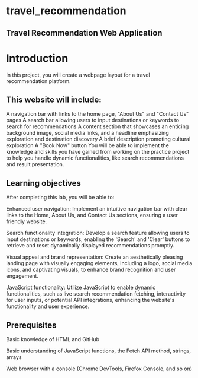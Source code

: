 # travel_recommendation

## Travel Recommendation Web Application




# Introduction
In this project, you will create a webpage layout for a travel recommendation platform.

## This website will include:

A navigation bar with links to the home page, "About Us" and "Contact Us" pages
A search bar allowing users to input destinations or keywords to search for recommendations
A content section that showcases an enticing background image, social media links, and a headline emphasizing exploration and destination discovery
A brief description promoting cultural exploration
A "Book Now" button
You will be able to implement the knowledge and skills you have gained from working on the practice project to help you handle dynamic functionalities, like search recommendations and result presentation.

## Learning objectives
After completing this lab, you will be able to:

Enhanced user navigation: Implement an intuitive navigation bar with clear links to the Home, About Us, and Contact Us sections, ensuring a user friendly website.

Search functionality integration: Develop a search feature allowing users to input destinations or keywords, enabling the 'Search' and 'Clear' buttons to retrieve and reset dynamically displayed recommendations promptly.

Visual appeal and brand representation: Create an aesthetically pleasing landing page with visually engaging elements, including a logo, social media icons, and captivating visuals, to enhance brand recognition and user engagement.

JavaScript functionality: Utilize JavaScript to enable dynamic functionalities, such as live search recommendation fetching, interactivity for user inputs, or potential API integrations, enhancing the website's functionality and user experience.

## Prerequisites
Basic knowledge of HTML and GitHub

Basic understanding of JavaScript functions, the Fetch API method, strings, arrays

Web browser with a console (Chrome DevTools, Firefox Console, and so on)
